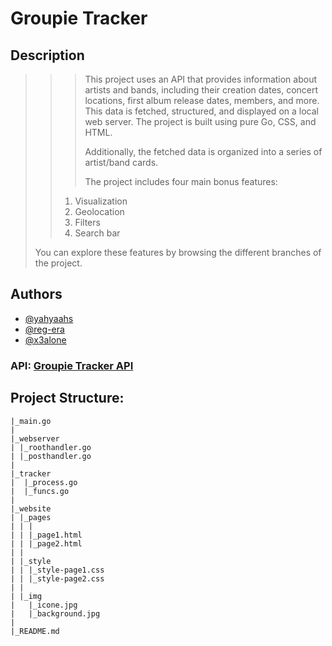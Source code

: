 # Groupie Tracker

## Description
>>>This project uses an API that provides information about artists and bands, including their creation dates, concert locations, first album release dates, members, and more. This data is fetched, structured, and displayed on a local web server. The project is built using pure Go, CSS, and HTML.
>>>
>>>Additionally, the fetched data is organized into a series of artist/band cards.
>>>
>>>The project includes four main bonus features:
>>1. Visualization
>>2. Geolocation
>>3. Filters
>>4. Search bar
>
>You can explore these features by browsing the different branches of the project.

## Authors
- [@yahyaahs](https://github.com/yahyaahs)
- [@reg-era](https://github.com/reg-era)
- [@x3alone](https://github.com/x3alone)

### API: [Groupie Tracker API](https://groupietrackers.herokuapp.com/api)

## Project Structure:

```
|_main.go
|
|_webserver
| |_roothandler.go
| |_posthandler.go
|  
|_tracker
|  |_process.go
|  |_funcs.go
|
|_website
| |_pages
| | |
| | |_page1.html
| | |_page2.html
| | 
| |_style
| | |_style-page1.css
| | |_style-page2.css
| |
| |_img
|   |_icone.jpg
|   |_background.jpg
|
|_README.md
```